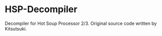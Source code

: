 # HSP-Decompiler
Decompiler for Hot Soup Processor 2/3. Original source code written by Kitsutsuki.
